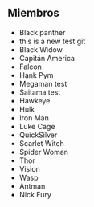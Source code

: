 ## Miembros

* Black panther
* this is a new test git
* Black Widow
* Capitán America
* Falcon
* Hank Pym
* Megaman test
* Saitama test
* Hawkeye
* Hulk
* Iron Man
* Luke Cage
* QuickSilver
* Scarlet Witch
* Spider Woman
* Thor
* Vision
* Wasp
* Antman
* Nick Fury
